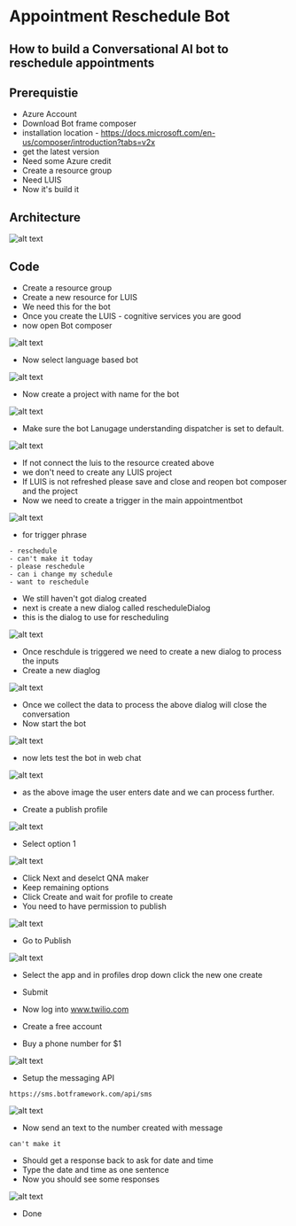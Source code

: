 # Appointment Reschedule Bot

## How to build a Conversational AI bot to reschedule appointments

## Prerequistie

- Azure Account
- Download Bot frame composer
- installation location - https://docs.microsoft.com/en-us/composer/introduction?tabs=v2x
- get the latest version
- Need some Azure credit
- Create a resource group
- Need LUIS
- Now it's build it

## Architecture

![alt text](https://github.com/balakreshnan/Samples2021/blob/main/BotFramework/images/BotcomposerArch.jpg "Service Health")

## Code

- Create a resource group
- Create a new resource for LUIS
- We need this for the bot
- Once you create the LUIS - cognitive services you are good
- now open Bot composer

![alt text](https://github.com/balakreshnan/Samples2021/blob/main/BotFramework/images/img1.jpg "Service Health")

- Now select language based bot

![alt text](https://github.com/balakreshnan/Samples2021/blob/main/BotFramework/images/img2.jpg "Service Health")

- Now create a project with name for the bot

![alt text](https://github.com/balakreshnan/Samples2021/blob/main/BotFramework/images/img3.jpg "Service Health")

- Make sure the bot Lanugage understanding dispatcher is set to default.

![alt text](https://github.com/balakreshnan/Samples2021/blob/main/BotFramework/images/img4.jpg "Service Health")

- If not connect the luis to the resource created above
- we don't need to create any LUIS project
- If LUIS is not refreshed please save and close and reopen bot composer and the project
- Now we need to create a trigger in the main appointmentbot

![alt text](https://github.com/balakreshnan/Samples2021/blob/main/BotFramework/images/img5.jpg "Service Health")

- for trigger phrase

```
- reschedule
- can't make it today
- please reschedule
- can i change my schedule
- want to reschedule
```

- We still haven't got dialog created
- next is create a new dialog called rescheduleDialog
- this is the dialog to use for rescheduling

![alt text](https://github.com/balakreshnan/Samples2021/blob/main/BotFramework/images/img6.jpg "Service Health")

- Once reschdule is triggered we need to create a new dialog to process the inputs
- Create a new diaglog 

![alt text](https://github.com/balakreshnan/Samples2021/blob/main/BotFramework/images/img7.jpg "Service Health")

- Once we collect the data to process the above dialog will close the conversation
- Now start the bot

![alt text](https://github.com/balakreshnan/Samples2021/blob/main/BotFramework/images/img8.jpg "Service Health")

- now lets test the bot in web chat

![alt text](https://github.com/balakreshnan/Samples2021/blob/main/BotFramework/images/img9.jpg "Service Health")

- as the above image the user enters date and we can process further.

- Create a publish profile

![alt text](https://github.com/balakreshnan/Samples2021/blob/main/BotFramework/images/img10.jpg "Service Health")

- Select option 1

![alt text](https://github.com/balakreshnan/Samples2021/blob/main/BotFramework/images/img11.jpg "Service Health")

- Click Next and deselct QNA maker
- Keep remaining options
- Click Create and wait for profile to create
- You need to have permission to publish

![alt text](https://github.com/balakreshnan/Samples2021/blob/main/BotFramework/images/img12.jpg "Service Health")

- Go to Publish

![alt text](https://github.com/balakreshnan/Samples2021/blob/main/BotFramework/images/img13.jpg "Service Health")

- Select the app and in profiles drop down click the new one create
- Submit

- Now log into www.twilio.com
- Create a free account
- Buy a phone number for $1

![alt text](https://github.com/balakreshnan/Samples2021/blob/main/BotFramework/images/img14.jpg "Service Health")

- Setup the messaging API

```
https://sms.botframework.com/api/sms
```

![alt text](https://github.com/balakreshnan/Samples2021/blob/main/BotFramework/images/img15.jpg "Service Health")

- Now send an text to the number created with message

```
can't make it
```

- Should get a response back to ask for date and time
- Type the date and time as one sentence
- Now you should see some responses

![alt text](https://github.com/balakreshnan/Samples2021/blob/main/BotFramework/images/img16.jpg "Service Health")

- Done